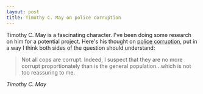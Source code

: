 ```yaml
---
layout: post
title: Timothy C. May on police corruption
---
```


Timothy C. May is a fascinating character. I've been doing some research on him for a potential project. Here's his thought on [police corruption,](http://mailing-list-archive.cryptoanarchy.wiki/archive/1996/07/f014b3423dc1a8cb6a7bec169be8a14e5626a6bbba6cd7e7330c4f79d14c3c7c/) put in a way I think both sides of the question should understand:

> Not all cops are corrupt. Indeed, I suspect that they are no more corrupt proportionately than is the general population...which is not too reassuring to me.

<cite>Timothy C. May</cite>
